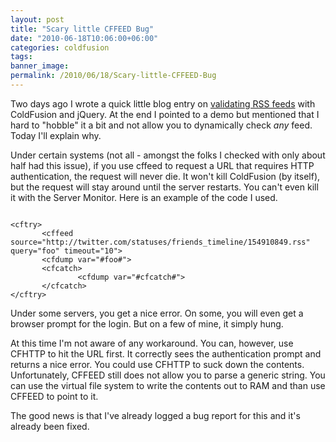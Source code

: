 ```yaml
---
layout: post
title: "Scary little CFFEED Bug"
date: "2010-06-18T10:06:00+06:00"
categories: coldfusion 
tags: 
banner_image: 
permalink: /2010/06/18/Scary-little-CFFEED-Bug
---
```


Two days ago I wrote a quick little blog entry on <a href="http://www.raymondcamden.com/index.cfm/2010/6/16/Quick-example-of-RSS-URL-checking-with-jQuery-and-ColdFusion">validating RSS feeds</a> with ColdFusion and jQuery. At the end I pointed to a demo but mentioned that I hard to "hobble" it a bit and not allow you to dynamically check <i>any</i> feed. Today I'll explain why.
<!--more-->
<p>

Under certain systems (not all - amongst the folks I checked with only about half had this issue), if you use cffeed to request a URL that requires HTTP authentication, the request will never die. It won't kill ColdFusion (by itself), but the request will stay around until the server restarts. You can't even kill it with the Server Monitor. Here is an example of the code I used.

<p>

<code>
&lt;cftry&gt;
       &lt;cffeed source="http://twitter.com/statuses/friends_timeline/154910849.rss"
query="foo" timeout="10"&gt;
       &lt;cfdump var="#foo#"&gt;
       &lt;cfcatch&gt;
               &lt;cfdump var="#cfcatch#"&gt;
       &lt;/cfcatch&gt;
&lt;/cftry&gt;
</code>

<p>

Under some servers, you get a nice error. On some, you will even get a browser prompt for the login. But on a few of mine, it simply hung. 

<p>

At this time I'm not aware of any workaround. You can, however, use CFHTTP to hit the URL first. It correctly sees the authentication prompt and returns a nice error. You could use CFHTTP to suck down the contents. Unfortunately, CFFEED still does not allow you to parse a generic string. You can use the virtual file system to write the contents out to RAM and than use CFFEED to point to it.

<p>

The good news is that I've already logged a bug report for this and it's already been fixed.